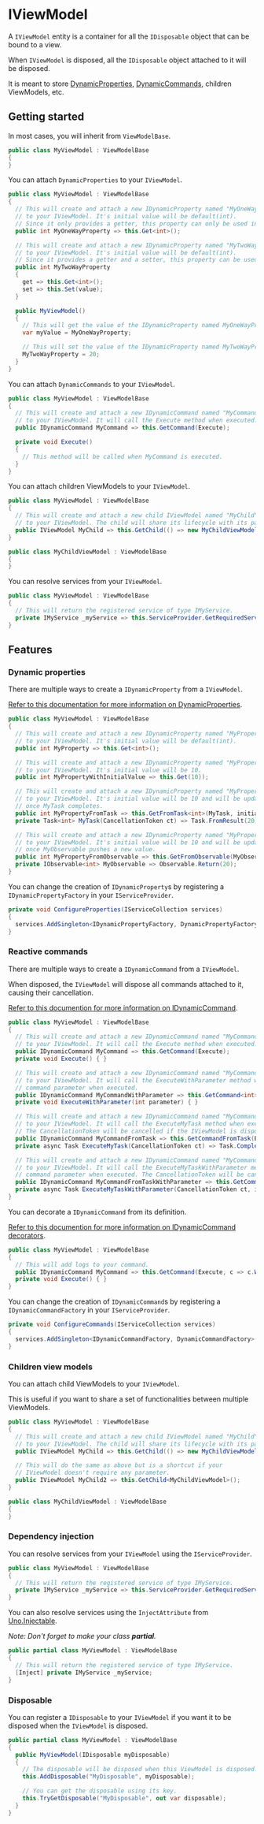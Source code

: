 ﻿# IViewModel

A `IViewModel` entity is a container for all the `IDisposable` object that can be bound to a view.

When `IViewModel` is disposed, all the `IDisposable` object attached to it will be disposed.

It is meant to store [DynamicProperties](../Property/IDynamicProperty.md), [DynamicCommands](../Command/IDynamicCommand.md), children ViewModels, etc.

## Getting started

In most cases, you will inherit from `ViewModelBase`.

```csharp
public class MyViewModel : ViewModelBase
{
}
```

You can attach `DynamicProperties` to your `IViewModel`.

```csharp
public class MyViewModel : ViewModelBase
{
  // This will create and attach a new IDynamicProperty named "MyOneWayProperty"
  // to your IViewModel. It's initial value will be default(int).
  // Since it only provides a getter, this property can only be used in one-way bindings.
  public int MyOneWayProperty => this.Get<int>();

  // This will create and attach a new IDynamicProperty named "MyTwoWayProperty"
  // to your IViewModel. It's initial value will be default(int).
  // Since it provides a getter and a setter, this property can be used in two-way bindings.
  public int MyTwoWayProperty
  {
    get => this.Get<int>();
    set => this.Set(value);
  }

  public MyViewModel()
  {
    // This will get the value of the IDynamicProperty named MyOneWayProperty
    var myValue = MyOneWayProperty;

    // This will set the value of the IDynamicProperty named MyTwoWayProperty
    MyTwoWayProperty = 20;
  }
}
```

You can attach `DynamicCommands` to your `IViewModel`.

```csharp
public class MyViewModel : ViewModelBase
{
  // This will create and attach a new IDynamicCommand named "MyCommand"
  // to your IViewModel. It will call the Execute method when executed.
  public IDynamicCommand MyCommand => this.GetCommand(Execute);

  private void Execute()
  {
    // This method will be called when MyCommand is executed.
  }
}
```

You can attach children ViewModels to your `IViewModel`.

```csharp
public class MyViewModel : ViewModelBase
{
  // This will create and attach a new child IViewModel named "MyChild"
  // to your IViewModel. The child will share its lifecycle with its parent ViewModel.
  public IViewModel MyChild => this.GetChild(() => new MyChildViewModel());
}

public class MyChildViewModel : ViewModelBase
{
}
```

You can resolve services from your `IViewModel`.

```csharp
public class MyViewModel : ViewModelBase
{
  // This will return the registered service of type IMyService.
  private IMyService _myService => this.ServiceProvider.GetRequiredService<IMyService>();
}
```

## Features

### Dynamic properties

There are multiple ways to create a `IDynamicProperty` from a `IViewModel`.

[Refer to this documentation for more information on DynamicProperties](../Property/IDynamicProperty.md).

```csharp
public class MyViewModel : ViewModelBase
{
  // This will create and attach a new IDynamicProperty named "MyProperty"
  // to your IViewModel. It's initial value will be default(int).
  public int MyProperty => this.Get<int>();

  // This will create and attach a new IDynamicProperty named "MyPropertyWithInitialValue"
  // to your IViewModel. It's initial value will be 10.
  public int MyPropertyWithInitialValue => this.Get(10));

  // This will create and attach a new IDynamicProperty named "MyPropertyFromTask"
  // to your IViewModel. It's initial value will be 10 and will be updated to 20
  // once MyTask completes.
  public int MyPropertyFromTask => this.GetFromTask<int>(MyTask, initialValue: 10);
  private Task<int> MyTask(CancellationToken ct) => Task.FromResult(20);

  // This will create and attach a new IDynamicProperty named "MyPropertyFromObservable"
  // to your IViewModel. It's initial value will be 10 and will be updated to 20
  // once MyObservable pushes a new value.
  public int MyPropertyFromObservable => this.GetFromObservable(MyObservable, initialValue: 10);
  private IObservable<int> MyObservable => Observable.Return(20);
}
```

You can change the creation of `IDynamicProperty`s by registering a `IDynamicPropertyFactory` in your `IServiceProvider`.

```csharp
private void ConfigureProperties(IServiceCollection services)
{
  services.AddSingleton<IDynamicPropertyFactory, DynamicPropertyFactory>();
}
```

### Reactive commands

There are multiple ways to create a `IDynamicCommand` from a `IViewModel`.

When disposed, the `IViewModel` will dispose all commands attached to it, causing their cancellation.

[Refer to this documention for more information on IDynamicCommand](../Command/IDynamicCommand.md).

```csharp
public class MyViewModel : ViewModelBase
{
  // This will create and attach a new IDynamicCommand named "MyCommand"
  // to your IViewModel. It will call the Execute method when executed.
  public IDynamicCommand MyCommand => this.GetCommand(Execute);
  private void Execute() { }

  // This will create and attach a new IDynamicCommand named "MyCommandWithParameter"
  // to your IViewModel. It will call the ExecuteWithParameter method with its
  // command parameter when executed.
  public IDynamicCommand MyCommandWithParameter => this.GetCommand<int>(ExecuteWithParameter);
  private void ExecuteWithParameter(int parameter) { }

  // This will create and attach a new IDynamicCommand named "MyCommandFromTask"
  // to your IViewModel. It will call the ExecuteMyTask method when executed.
  // The CancellationToken will be cancelled if the IViewModel is disposed.
  public IDynamicCommand MyCommandFromTask => this.GetCommandFromTask(ExecuteMyTask);
  private async Task ExecuteMyTask(CancellationToken ct) => Task.CompletedTask;

  // This will create and attach a new IDynamicCommand named "MyCommandFromTaskWithParameter"
  // to your IViewModel. It will call the ExecuteMyTaskWithParameter method with its
  // command parameter when executed. The CancellationToken will be cancelled if the IViewModel is disposed.
  public IDynamicCommand MyCommandFromTaskWithParameter => this.GetCommandFromTask<int>(ExecuteMyTaskWithParameter);
  private async Task ExecuteMyTaskWithParameter(CancellationToken ct, int parameter) => Task.CompletedTask;
}
```

You can decorate a `IDynamicCommand` from its definition.

[Refer to this documention for more information on IDynamicCommand decorators](../Command/IDynamicCommand.md#decorators).

```csharp
public class MyViewModel : ViewModelBase
{
  // This will add logs to your command.
  public IDynamicCommand MyCommand => this.GetCommand(Execute, c => c.WithLogs());
  private void Execute() { }
}
```

You can change the creation of `IDynamicCommand`s by registering a `IDynamicCommandFactory` in your `IServiceProvider`.

```csharp
private void ConfigureCommands(IServiceCollection services)
{
  services.AddSingleton<IDynamicCommandFactory, DynamicCommandFactory>();
}
```

### Children view models

You can attach child ViewModels to your `IViewModel`.

This is useful if you want to share a set of functionalities between multiple ViewModels.

```csharp
public class MyViewModel : ViewModelBase
{
  // This will create and attach a new child IViewModel named "MyChild"
  // to your IViewModel. The child will share its lifecycle with its parent ViewModel.
  public IViewModel MyChild => this.GetChild(() => new MyChildViewModel());

  // This will do the same as above but is a shortcut if your
  // IViewModel doesn't require any parameter.
  public IViewModel MyChild2 => this.GetChild<MyChildViewModel>();
}

public class MyChildViewModel : ViewModelBase
{
}
```

### Dependency injection

You can resolve services from your `IViewModel` using the `IServiceProvider`.

```csharp
public class MyViewModel : ViewModelBase
{
  // This will return the registered service of type IMyService.
  private IMyService _myService => this.ServiceProvider.GetRequiredService<IMyService>();
}
```

You can also resolve services using the `InjectAttribute` from [Uno.Injectable](https://github.com/unoplatform/Uno.CodeGen/blob/master/doc/Injectable%20Generation.md).

_Note: Don't forget to make your class **partial**._

```csharp
public partial class MyViewModel : ViewModelBase
{
  // This will return the registered service of type IMyService.
  [Inject] private IMyService _myService;
}
```

### Disposable

You can register a `IDisposable` to your `IViewModel` if you want it to be disposed when the `IViewModel` is disposed.

```csharp
public partial class MyViewModel : ViewModelBase
{
  public MyViewModel(IDisposable myDisposable)
  {
    // The disposable will be disposed when this ViewModel is disposed.
    this.AddDisposable("MyDisposable", myDisposable);

    // You can get the disposable using its key.
    this.TryGetDisposable("MyDisposable", out var disposable);
  }
}
```
